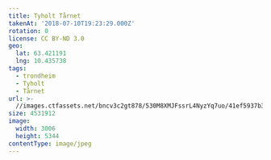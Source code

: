 ```yaml
---
title: Tyholt Tårnet
takenAt: '2018-07-10T19:23:29.000Z'
rotation: 0
license: CC BY-ND 3.0
geo:
  lat: 63.421191
  lng: 10.435738
tags:
  - trondheim
  - Tyholt
  - Tårnet
url: >-
  //images.ctfassets.net/bncv3c2gt878/530M8XMJFssrL4NyzYq7uo/41ef5937b3b882e31d231bb681236544/tyholt-trnet_43859285611_o
size: 4531912
image:
  width: 3006
  height: 5344
contentType: image/jpeg
---
```


